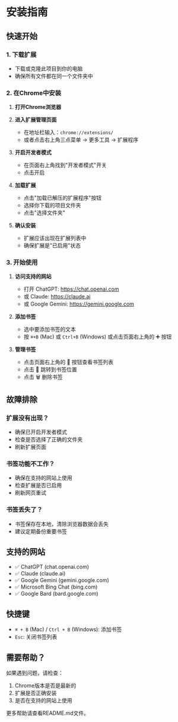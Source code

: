 # 安装指南

## 快速开始

### 1. 下载扩展
- 下载或克隆此项目到你的电脑
- 确保所有文件都在同一个文件夹中

### 2. 在Chrome中安装

1. **打开Chrome浏览器**
2. **进入扩展管理页面**
   - 在地址栏输入：`chrome://extensions/`
   - 或者点击右上角三点菜单 → 更多工具 → 扩展程序

3. **开启开发者模式**
   - 在页面右上角找到"开发者模式"开关
   - 点击开启

4. **加载扩展**
   - 点击"加载已解压的扩展程序"按钮
   - 选择你下载的项目文件夹
   - 点击"选择文件夹"

5. **确认安装**
   - 扩展应该出现在扩展列表中
   - 确保扩展是"已启用"状态

### 3. 开始使用

1. **访问支持的网站**
   - 打开 ChatGPT: https://chat.openai.com
   - 或 Claude: https://claude.ai
   - 或 Google Gemini: https://gemini.google.com

2. **添加书签**
   - 选中要添加书签的文本
   - 按 `⌘+B` (Mac) 或 `Ctrl+B` (Windows) 或点击页面右上角的 ➕ 按钮

3. **管理书签**
   - 点击页面右上角的 📖 按钮查看书签列表
   - 点击 📍 跳转到书签位置
   - 点击 🗑️ 删除书签

## 故障排除

### 扩展没有出现？
- 确保已开启开发者模式
- 检查是否选择了正确的文件夹
- 刷新扩展页面

### 书签功能不工作？
- 确保在支持的网站上使用
- 检查扩展是否已启用
- 刷新网页重试

### 书签丢失了？
- 书签保存在本地，清除浏览器数据会丢失
- 建议定期备份重要书签

## 支持的网站

- ✅ ChatGPT (chat.openai.com)
- ✅ Claude (claude.ai)  
- ✅ Google Gemini (gemini.google.com)
- ✅ Microsoft Bing Chat (bing.com)
- ✅ Google Bard (bard.google.com)

## 快捷键

- `⌘ + B` (Mac) / `Ctrl + B` (Windows): 添加书签
- `Esc`: 关闭书签列表

## 需要帮助？

如果遇到问题，请检查：
1. Chrome版本是否是最新的
2. 扩展是否正确安装
3. 是否在支持的网站上使用

更多帮助请查看README.md文件。
